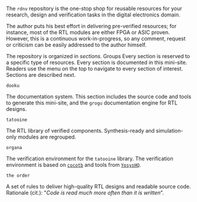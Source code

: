 The `rdnv` repository is the one-stop shop for reusable resources for your research, design and
verification tasks in the digital electronics domain.

The author puts his best effort in delivering pre-verified resources; for instance, most of the RTL
modules are either FPGA or ASIC proven.  However, this is a continuous work-in-progress, so any
comment, request or criticism can be easily addressed to the author himself.

The repository is organized in *sections*. Groups Every section is reserved to a specific type of
resources. Every section is documented in this mini-site. Readers use the menu on the top to
navigate to every section of interest. Sections are described next.

`dooku`

The documentation system. This section includes the source code and tools to generate this
mini-site, and the `grogu` documentation engine for RTL designs.

`tatooine`

The RTL library of verified components. Synthesis-ready and simulation-only modules are regrouped.

`organa`

The verification environment for the `tatooine` library. The verification environment is based on
[`cocotb`](https://www.cocotb.org/) and tools from [`YosysHQ`](https://github.com/YosysHQ).

`the order`

A set of rules to deliver high-quality RTL designs and readable source code. Rationale (cit.):
"*Code is read much more often than it is written*".
